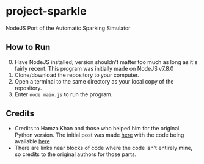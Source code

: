 # project-sparkle
NodeJS Port of the Automatic Sparking Simulator

## How to Run

0. Have NodeJS installed; version shouldn't matter too much as long as it's fairly recent. This program was initially made on NodeJS v7.8.0
1. Clone/download the repository to your computer.
2. Open a terminal to the same directory as your local copy of the repository.
3. Enter `node main.js` to run the program.

## Credits

* Credits to Hamza Khan and those who helped him for the original Python version. The initial post was made [here](https://www.reddit.com/r/bravefrontier/comments/64f730/automatic_sparking_simulator_version_10/) with the code being available [here](https://drive.google.com/file/d/0B4cWakT3Wj70alVGTk1BQ2NYWkE/view)
* There are links near blocks of code where the code isn't entirely mine, so credits to the original authors for those parts.
